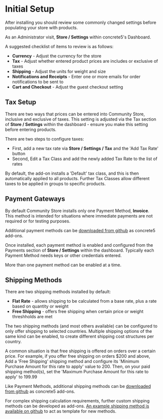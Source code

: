 # Initial Setup

After installing you should review some commonly changed settings before populating your store with products.

As an Administrator visit, **Store / Settings** within concrete5's Dashboard.

A suggested checklist of items to review is as follows:

- **Currency** - Adjust the currency for the store
- **Tax** - Adjust whether entered product prices are includes or exclusive of taxes
- **Shipping** - Adjust the units for weight and size
- **Notifications and Receipts** - Enter one or more emails for order notifications to be sent to
- **Cart and Checkout** - Adjust the guest checkout setting

## Tax Setup

There are two ways that prices can be entered into Community Store, inclusive and exclusive of taxes.
This setting is adjusted via the Tax section of  **Store / Settings** within the dashboard - ensure you make this setting before entering products.

There are two steps to configure taxes:
- First, add a new tax rate via **Store / Settings / Tax** and the 'Add Tax Rate' button
- Second, Edit a Tax Class and add the newly added Tax Rate to the list of rates

By default, the add-on installs a 'Default' tax class, and this is then automatically applied to all products.
Further Tax Classes allow different taxes to be applied in groups to specific products. 

## Payment Gateways

By default Community Store installs only one Payment Method, **Invoice**.
This method is intended for situations where immediate payments are not required or for testing purposes.

Additional payment methods can be [downloaded from github](https://github.com/concrete5-community-store) as concrete5 add-ons.

Once installed, each payment method is enabled and configured from the Payments section of **Store / Settings** within the dashboard.
Typically each Payment Method needs keys or other credentials entered.

More than one payment method can be enabled at a time.

## Shipping Methods

There are two shipping methods installed by default:

- **Flat Rate** - allows shipping to be calculated from a base rate, plus a rate based on quantity or weight
- **Free Shipping** - offers free shipping when certain price or weight threshholds are met

The two shipping methods (and most others available) can be configured to only offer shipping to selected countries.
Multiple shipping options of the same kind can be enabled, to create different shipping cost structures per country.

A common situation is that free shipping is offered on orders over a certain price. 
For example, if you offer free shipping on orders $200 and above, Add a 'Free Shipping' shipping method and configure its 'Minimum Purchase Amount for this rate to apply' value to 200.
Then, on your paid shipping method(s), set the 'Maximum Purchase Amount for this rate to apply' to 199.99

Like Payment Methods, additional shipping methods can be  [downloaded from github](https://github.com/concrete5-community-store) as concrete5 add-ons.

For complex shipping calculation requirements, further custom shipping methods can be developed as add-ons. [An example shipping method is available on github](https://github.com/concrete5-community-store/community_store_shipping_example) to act as template for new methods.
